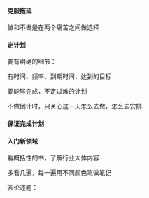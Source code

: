 #### 克服拖延

做和不做是在两个痛苦之间做选择

#### 定计划

要有明确的细节：

有时间、频率、到期时间、达到的目标

要能够完成，不定过难的计划

不做倒计时，只关心这一天怎么去做，怎么去安排

#### 保证完成计划



#### 入门新领域

看概括性的书，了解行业大体内容

多看几遍，每一遍用不同颜色笔做笔记

答论述题：

